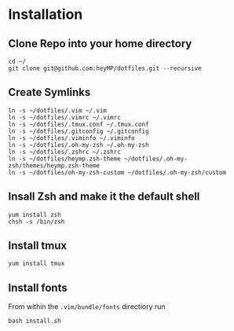 # Installation

## Clone Repo into your home directory
```
cd ~/
git clone git@github.com:heyMP/dotfiles.git --recursive
```

## Create Symlinks

```
ln -s ~/dotfiles/.vim ~/.vim
ln -s ~/dotfiles/.vimrc ~/.vimrc
ln -s ~/dotfiles/.tmux.conf ~/.tmux.conf
ln -s ~/dotfiles/.gitconfig ~/.gitconfig
ln -s ~/dotfiles/.viminfo ~/.viminfo
ln -s ~/dotfiles/.oh-my-zsh ~/.oh-my-zsh
ln -s ~/dotfiles/.zshrc ~/.zshrc
ln -s ~/dotfiles/heymp.zsh-theme ~/dotfiles/.oh-my-zsh/themes/heymp.zsh-theme
ln -s ~/dotfiles/oh-my-zsh-custom ~/dotfiles/.oh-my-zsh/custom
```

## Insall Zsh and make it the default shell
```
yum install zsh
chsh -s /bin/zsh
```

## Install tmux
```
yum install tmux
```

## Install fonts

From within the `.vim/bundle/fonts` directiory run

```
bash install.sh
```

